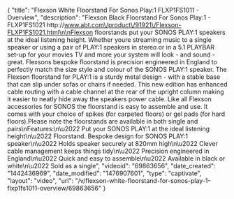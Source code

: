 {
    "title": "Flexson White Floorstand For Sonos Play:1 FLXP1FS1011 - Overview",
    "description": "Flexson Black Floorstand For Sonos Play:1 - FLXP1FS1021 http:\/\/www.abt.com\/product\/91921\/Flexson-FLXP1FS1021.html\n\nFlexson floorstands put your SONOS PLAY:1 speakers at the ideal listening height. Whether youre streaming music to a single speaker or using a pair of PLAY:1 speakers in stereo or in a 5.1 PLAYBAR set-up for your movies TV and more your system will look - and sound - great. Flexsons bespoke floorstand is precision engineered in England to perfectly match the size style and colour of the SONOS PLAY:1 speaker. The Flexson floorstand for PLAY:1 is a sturdy metal design - with a stable base that can slip under sofas or chairs if needed. This new edition has enhanced cable routing with a cable channel at the rear of the upright column making it easier to neatly hide away the speakers power cable. Like all Flexson accessories for SONOS the floorstand is easy to assemble and use. It comes with your choice of spikes (for carpeted floors) or gel pads (for hard floors).Please note the floorstands are available in both single and pairs\nFeatures:\n\u2022 Put your SONOS PLAY:1 at the ideal listening height\n\u2022 Floorstand. Bespoke design for SONOS PLAY:1 speaker\n\u2022 Holds speaker securely at 820mm high\n\u2022 Clever cable management keeps things tidy\n\u2022 Precision engineered in England\n\u2022 Quick and easy to assemble\n\u2022 Available in black or white\n\u2022 Sold as a single",
    "videoid": "69863656",
    "date_created": "1442436969",
    "date_modified": "1476907601",
    "type": "captivate",
    "layout": "video",
    "url": "\/v\/flexson-white-floorstand-for-sonos-play-1-flxp1fs1011-overview\/69863656"
}
